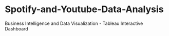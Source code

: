 # Spotify-and-Youtube-Data-Analysis
Business Intelligence and Data Visualization - Tableau Interactive Dashboard
